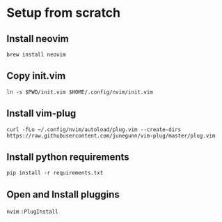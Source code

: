 # Setup from scratch

## Install neovim
`brew install neovim`

## Copy init.vim
`ln -s $PWD/init.vim $HOME/.config/nvim/init.vim`

## Install vim-plug
`curl -fLo ~/.config/nvim/autoload/plug.vim --create-dirs https://raw.githubusercontent.com/junegunn/vim-plug/master/plug.vim`

## Install python requirements
`pip install -r requirements.txt`

## Open and Install pluggins
`nvim`
`:PlugInstall`
